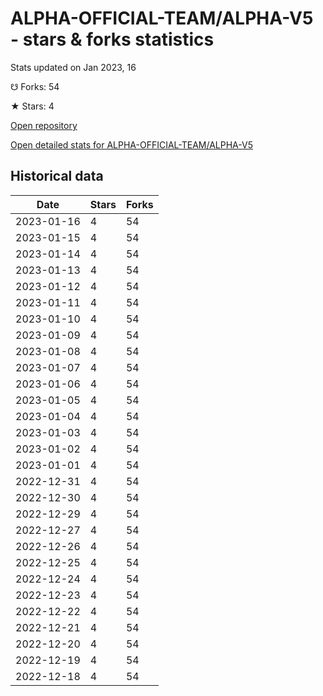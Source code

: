 # ALPHA-OFFICIAL-TEAM/ALPHA-V5 - stars & forks statistics

Stats updated on Jan 2023, 16

☋ Forks: 54

★ Stars: 4

[Open repository](https://github.com/ALPHA-OFFICIAL-TEAM/ALPHA-V5)

[Open detailed stats for ALPHA-OFFICIAL-TEAM/ALPHA-V5](https://reviewgithub.com/rep/ALPHA-OFFICIAL-TEAM/ALPHA-V5)

## Historical data
| Date | Stars | Forks |
|------|-------|-------|
| 2023-01-16 | 4 | 54 | 
| 2023-01-15 | 4 | 54 | 
| 2023-01-14 | 4 | 54 | 
| 2023-01-13 | 4 | 54 | 
| 2023-01-12 | 4 | 54 | 
| 2023-01-11 | 4 | 54 | 
| 2023-01-10 | 4 | 54 | 
| 2023-01-09 | 4 | 54 | 
| 2023-01-08 | 4 | 54 | 
| 2023-01-07 | 4 | 54 | 
| 2023-01-06 | 4 | 54 | 
| 2023-01-05 | 4 | 54 | 
| 2023-01-04 | 4 | 54 | 
| 2023-01-03 | 4 | 54 | 
| 2023-01-02 | 4 | 54 | 
| 2023-01-01 | 4 | 54 | 
| 2022-12-31 | 4 | 54 | 
| 2022-12-30 | 4 | 54 | 
| 2022-12-29 | 4 | 54 | 
| 2022-12-27 | 4 | 54 | 
| 2022-12-26 | 4 | 54 | 
| 2022-12-25 | 4 | 54 | 
| 2022-12-24 | 4 | 54 | 
| 2022-12-23 | 4 | 54 | 
| 2022-12-22 | 4 | 54 | 
| 2022-12-21 | 4 | 54 | 
| 2022-12-20 | 4 | 54 | 
| 2022-12-19 | 4 | 54 | 
| 2022-12-18 | 4 | 54 | 

